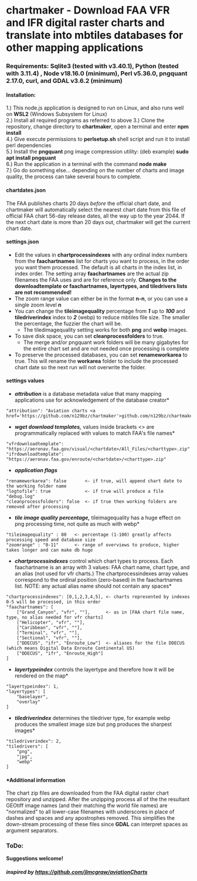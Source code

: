 # chartmaker - Download FAA VFR and IFR digital raster charts and translate into mbtiles databases for other mapping applications

### Requirements: Sqlite3 (tested with v3.40.1), Python (tested with 3.11.4) , Node v18.16.0 (minimum), Perl v5.36.0, pngquant 2.17.0, curl, and GDAL v3.6.2 (minimum)

#### Installation:
1.) This node.js application is designed to run on Linux, and also runs well on **WSL2** (Windows Subsystem for Linux)    
2.) Install all required programs as referred to above 
3.) Clone the repository, change directory to **chartmaker**, open a terminal and enter **npm install**        
4.) Give execute permissions to **perlsetup.sh** shell script and run it to install perl dependencies           
5.) Install the **pngquant** png image compression utility: (deb example) **sudo apt install pngquant**      
6.) Run the application in a terminal with the command **node make**                 
7.) Go do something else... depending on the number of charts and image quality, the process can take several hours to complete.     

#### chartdates.json
The FAA publishes charts 20 days *before* the official chart date, and chartmaker will automatically select the nearest chart date from this file of official FAA chart 56-day release dates, all the way up to the year 2044. If the next chart date is more than 20 days out, chartmaker will get the current chart date.                   
#### settings.json
* Edit the values in **chartprocessindexes** with any ordinal index numbers from the **faachartnames** list for charts you want to process, in the order you want them processed. The default is all charts in the index list, in index order. The setting array **faachartnames** are the actual zip filenames the FAA uses and are for reference only. **Changes to the downloadtemplate or faachartnames, layertypes, and tiledrivers lists are not recommended!**    
* The zoom range value can either be in the format **n-n**, or you can use a single zoom level **n**                
* You can change the **tileimagequality** percentage from ***1*** up to ***100*** and **tiledriverindex** index to ***2*** (webp) to reduce mbtiles file size. The smaller the percentage, the fuzzier the chart will be.   
  * The tiledimagequality setting works for both **png** and **webp** images.  
* To save disk space, you can set **cleanprocessfolders** to true. 
  * The merge and/or pngquant work folders will be many gigabytes for the entire chart set and are not needed once processing is complete
* To preserve the processed databases, you can set **renameworkarea** to true. This will rename the **workarea** folder to include the processed chart date so the next run will not overwrite the folder.

#### settings values
* ***attribution*** is a database metadata value that many mapping applications use for acknowledgement of the database creator*   
```
"attribution": "Aviation charts <a href='https://github.com/n129bz/chartmaker'>github.com/n129bz/chartmaker</a>"   
```   
* ***wget download templates,*** values inside brackets <> are programmatically replaced with values to match FAA's file names*       
```
"vfrdownloadtemplate": "https://aeronav.faa.gov/visual/<chartdate>/All_Files/<charttype>.zip"   
"ifrdownloadtemplate": "https://aeronav.faa.gov/enroute/<chartdate>/<charttype>.zip"
```  
* ***application flags***   
```
"renameworkarea": false       <- if true, will append chart date to the working folder name  
"logtofile": true             <- if true will produce a file "debug.log"  
"cleanprocessfolders": false  <- if true then working folders are removed after processing
```     
* ***tile image quality percentage,*** tileimagequality has a huge effect on png processing time, not quite as much with webp*    
```
"tileimagequality" : 80   <- percentage (1-100) greatly affects processing speed and database size
"zoomrange" : "0-11"      <- range of overviews to produce, higher takes longer and can make db huge
```   
* ***chartprocessindexes*** control which chart types to process. Each faachartname is an array with 3 values: FAA chart name,
chart type, and an alias (not used for vfr charts.) The chartprocessindexes array values correspond to the ordinal position (zero-based) in the faachartnames list.
NOTE: any actual alias name should not contain any spaces*   
```
"chartprocessindexes": [0,1,2,3,4,5], <- charts represented by indexes 0-5 will be processed, in this order   
"faachartnames": [   
    ["Grand_Canyon", "vfr", ""],      <- as in [FAA chart file name, type, no alias needed for vfr charts]   
    ["Helicopter", "vfr", ""],   
    ["Caribbean", "vfr", ""],   
    ["Terminal", "vfr", ""],   
    ["Sectional", "vfr", ""],   
    ["DDECUS", "ifr", "Enroute_Low"]  <- aliases for the file DDECUS (which means Digital Data Enroute Continental US)
    ["DDECUS", "ifr", "Enroute_High"]
]
```       
* ***layertypeindex*** controls the layertype and therefore how it will be rendered on the map*   
```
"layertypeindex": 1,   
"layertypes": [   
    "baselayer",    
    "overlay"   
]
```      
* ***tiledriverindex*** determines the tiledriver type, for example webp produces the smallest image size but png produces the sharpest images*   
```
"tiledriverindex": 2,   
"tiledrivers": [   
    "png",   
    "jpg",   
    "webp"   
]
```   
#### *Additional information
The chart zip files are downloaded from the FAA digital raster chart repository and unzipped. After the unzipping process all of the the resultant GEOtiff image names (and their matching tfw world file names) are "normalized" to all lower-case filenames with underscores in place of dashes and spaces and any apostrophes removed. This simplifies the down-stream processing of these files since **GDAL** can interpret spaces as argument separators.   

### ToDo:

**Suggestions welcome!**

#### ***inspired by https://github.com/jlmcgraw/aviationCharts***

